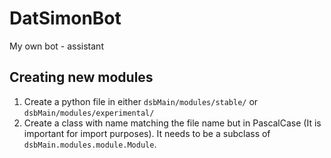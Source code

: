 # DatSimonBot
My own bot - assistant

## Creating new modules
1. Create a python file in either `dsbMain/modules/stable/` or `dsbMain/modules/experimental/`
2. Create a class with name matching the file name but in PascalCase (It is important for import purposes). It needs to be a subclass of `dsbMain.modules.module.Module`.
